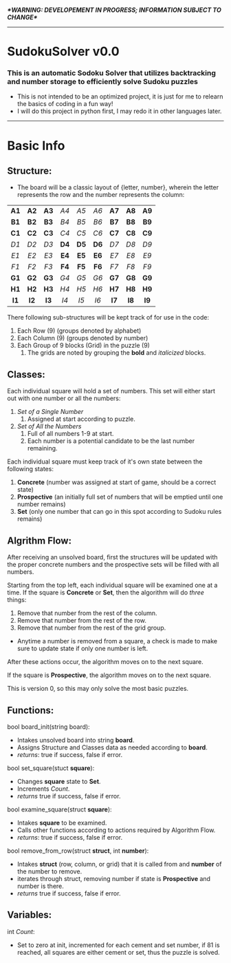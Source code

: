 ***\*WARNING: DEVELOPEMENT IN PROGRESS; INFORMATION SUBJECT TO CHANGE\****
________________________________________________
# SudokuSolver v0.0

### This is an automatic Sodoku Solver that utilizes backtracking and number storage to efficiently solve Sudoku puzzles

* This is not intended to be an optimized project, it is just for me to relearn the basics of coding in a fun way!
* I will do this project in python first, I may redo it in other languages later.

________________________________________________
# Basic Info

## Structure:

* The board will be a classic layout of {letter, number}, wherein the letter represents the row and the number represents the column:

|    |    |    |    |    |    |    |    |    |
| :---: | :---: | :---: | :---: | :---: | :---: | :---: | :---: | :---: |
| **A1** | **A2** | **A3** | *A4* | *A5* | *A6* | **A7** | **A8** | **A9** |
| **B1** | **B2** | **B3** | *B4* | *B5* | *B6* | **B7** | **B8** | **B9** |
| **C1** | **C2** | **C3** | *C4* | *C5* | *C6* | **C7** | **C8** | **C9** |
| *D1* | *D2* | *D3* | **D4** | **D5** | **D6** | *D7* | *D8* | *D9* |
| *E1* | *E2* | *E3* | **E4** | **E5** | **E6** | *E7* | *E8* | *E9* |
| *F1* | *F2* | *F3* | **F4** | **F5** | **F6** | *F7* | *F8* | *F9* |
| **G1** | **G2** | **G3** | *G4* | *G5* | *G6* | **G7** | **G8** | **G9** |
| **H1** | **H2** | **H3** | *H4* | *H5* | *H6* | **H7** | **H8** | **H9** |
| **I1** | **I2** | **I3** | *I4* | *I5* | *I6* | **I7** | **I8** | **I9** |

There following sub-structures will be kept track of for use in the code:

1. Each Row (9) (groups denoted by alphabet)
2. Each Column (9) (groups denoted by number)
3. Each Group of 9 blocks (Grid) in the puzzle (9)
    1. The grids are noted by grouping the **bold** and *italicized* blocks.

## Classes:

Each individual square will hold a set of numbers. This set will either start out with one number or all the numbers:
1. *Set of a Single Number*
    1. Assigned at start according to puzzle.
2. *Set of All the Numbers*
    1. Full of all numbers 1-9 at start.
    2. Each number is a potential candidate to be the last number remaining.

Each individual square must keep track of it's own state between the following states:
1. **Concrete** (number was assigned at start of game, should be a correct state)
2. **Prospective** (an initially full set of numbers that will be emptied until one number remains)
3. **Set** (only one number that can go in this spot according to Sudoku rules remains)

## Algrithm Flow:

After receiving an unsolved board, first the structures will be updated with the proper concrete numbers and the prospective sets will be filled with all numbers.

Starting from the top left, each individual square will be examined one at a time. If the square is **Concrete** or **Set**, then the algorithm will do *three* things:
1. Remove that number from the rest of the column.
2. Remove that number from the rest of the row.
3. Remove that number from the rest of the grid group.
- Anytime a number is removed from a square, a check is made to make sure to update state if only one number is left.

After these actions occur, the algorithm moves on to the next square.

If the square is **Prospective**, the algorithm moves on to the next square.

This is version 0, so this may only solve the most basic puzzles.

## Functions:

bool board_init(string board):

* Intakes unsolved board into string **board**.
* Assigns Structure and Classes data as needed according to **board**.
* *returns*: true if success, false if error.

bool set_square(stuct **square**):

* Changes **square** state to **Set**.
* Increments *Count*.
* *returns* true if success, false if error.

bool examine_square(struct **square**):

* Intakes **square** to be examined.
* Calls other functions according to actions required by Algorithm Flow.
* *returns*: true if success, false if error.

bool remove_from_row(struct **struct**, int **number**):

* Intakes **struct** (row, column, or grid) that it is called from and **number** of the number to remove.
* iterates through struct, removing number if state is **Prospective** and number is there.
* *returns* true if success, false if error.

## Variables:

int *Count*:

* Set to zero at init, incremented for each cement and set number, if 81 is reached, all squares are either cement or set, thus the puzzle is solved.